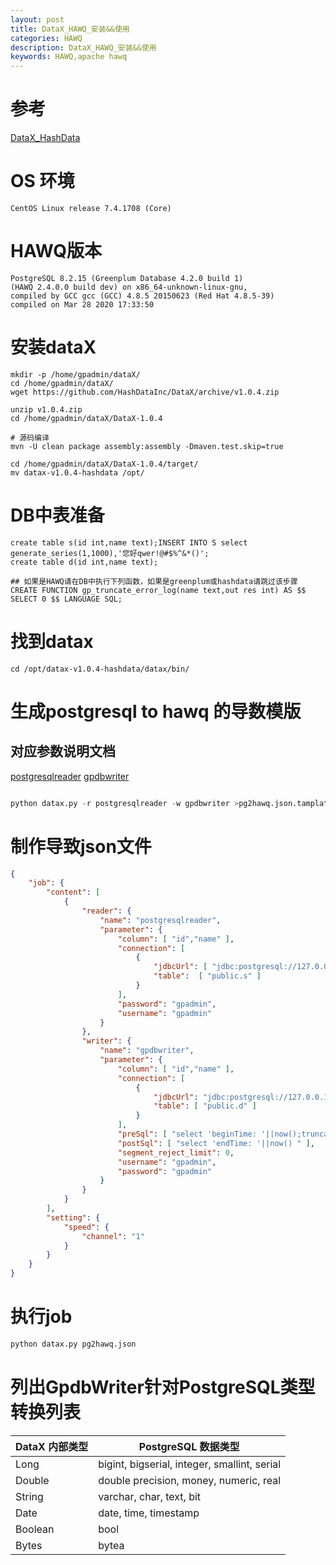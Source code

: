```yaml
---
layout: post
title: DataX_HAWQ_安装&&使用
categories: HAWQ
description: DataX_HAWQ_安装&&使用
keywords: HAWQ,apache hawq
---
```



# 参考
[DataX_HashData](https://github.com/HashDataInc/DataX/blob/v1.0.4/userGuid.md)


# OS 环境
```shell
CentOS Linux release 7.4.1708 (Core)
```
# HAWQ版本
```shell
PostgreSQL 8.2.15 (Greenplum Database 4.2.0 build 1) 
(HAWQ 2.4.0.0 build dev) on x86_64-unknown-linux-gnu, 
compiled by GCC gcc (GCC) 4.8.5 20150623 (Red Hat 4.8.5-39) 
compiled on Mar 28 2020 17:33:50
```

# 安装dataX
```shell
mkdir -p /home/gpadmin/dataX/
cd /home/gpadmin/dataX/
wget https://github.com/HashDataInc/DataX/archive/v1.0.4.zip

unzip v1.0.4.zip
cd /home/gpadmin/dataX/DataX-1.0.4

# 源码编译
mvn -U clean package assembly:assembly -Dmaven.test.skip=true

cd /home/gpadmin/dataX/DataX-1.0.4/target/
mv datax-v1.0.4-hashdata /opt/
```
# DB中表准备
```shell
create table s(id int,name text);INSERT INTO S select generate_series(1,1000),'您好qwer!@#$%^&*()';
create table d(id int,name text);

## 如果是HAWQ请在DB中执行下列函数，如果是greenplum或hashdata请跳过该步骤
CREATE FUNCTION gp_truncate_error_log(name text,out res int) AS $$ SELECT 0 $$ LANGUAGE SQL;
```

# 找到datax
```shell
cd /opt/datax-v1.0.4-hashdata/datax/bin/
```

# 生成postgresql to hawq 的导数模版
## 对应参数说明文档
[postgresqlreader](https://github.com/alibaba/DataX/blob/master/postgresqlreader/doc/postgresqlreader.md)
[gpdbwriter](https://github.com/HashDataInc/DataX/blob/master/gpdbwriter/doc/gpdbwriter.md)
```python

python datax.py -r postgresqlreader -w gpdbwriter >pg2hawq.json.tamplate
```

# 制作导致json文件
```json
{
    "job": {
        "content": [
            {
                "reader": {
                    "name": "postgresqlreader",
                    "parameter": {
                        "column": [ "id","name" ],
                        "connection": [
                            {
                                "jdbcUrl": [ "jdbc:postgresql://127.0.0.1:5432/test" ],
                                "table":  [ "public.s" ]
                            }
                        ],
                        "password": "gpadmin",
                        "username": "gpadmin"
                    }
                },
                "writer": {
                    "name": "gpdbwriter",
                    "parameter": {
                        "column": [ "id","name" ],
                        "connection": [
                            {
                                "jdbcUrl": "jdbc:postgresql://127.0.0.1:5432/test",
                                "table": [ "public.d" ]
                            }
                        ],
                        "preSql": [ "select 'beginTime: '||now();truncate table d" ],
                        "postSql": [ "select 'endTime: '||now() " ],
                        "segment_reject_limit": 0,
                        "username": "gpadmin",
                        "password": "gpadmin"
                    }
                }
            }
        ],
        "setting": {
            "speed": {
                "channel": "1"
            }
        }
    }
}
```


# 执行job
```python
python datax.py pg2hawq.json
```






# 列出GpdbWriter针对PostgreSQL类型转换列表
| DataX 内部类型| PostgreSQL 数据类型    |
|-|-|
| Long     |bigint, bigserial, integer, smallint, serial |
| Double   |double precision, money, numeric, real |
| String   |varchar, char, text, bit|
| Date     |date, time, timestamp |
| Boolean  |bool|
| Bytes    |bytea|
